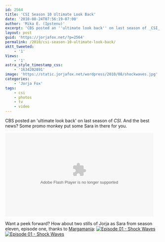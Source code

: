 ```yaml
---
id: 2564
title: 'CSI Season 10 Ultimate Look Back'
date: '2010-08-24T07:56:19-07:00'
author: 'Mika E. (Ipstenu)'
excerpt: 'CBS posted an ''ultimate look back'' on last season of _CSI_.  And the best news? Some promo monkey put some Sara in there for you. Oh and there''s a bonus for Season 11 in this post.'
layout: post
guid: 'https://jorjafox.net/?p=2564'
permalink: /2010/csi-season-10-ultimate-look-back/
aktt_tweeted:
    - '1'
Views:
    - '1'
astra_style_timestamp_css:
    - '1634202891'
image: 'https://static.jorjafox.net/wordpress/2010/08/shockwaves.jpg'
categories:
    - 'Jorja Fox'
tags:
    - csi
    - photos
    - tv
    - video
---
```


CBS posted an 'ultimate look back' on last season of _CSI_.  And the best news? Some promo monkey put some Sara in there for you.

<object width="480" height="270"><param name="movie" value="http://www.cbs.com/e/K2WcwFJbdPx9JlWKktvNMAETUXTlCFge/cbs/1/" /><param name="allowFullScreen" value="true"></param><param name="allowScriptAccess" value="always"></param><embed width="480" height="270" src="http://www.cbs.com/e/K2WcwFJbdPx9JlWKktvNMAETUXTlCFge/cbs/1/" allowFullScreen="true" allowScriptAccess="always" type="application/x-shockwave-flash"></embed></object>

Want a peek forward? How about two stills of Jorja as Sara from season eleven, episode one, thanks to <a href="p://www.margamania.net/">Margamania</a>:
<a href="https://jorjafox.net/gallery/tv/csi/pub/s11/stills/1101-shockwaves_002.jpg"><img class="ZenphotoPress_thumb " alt="Episode 01 - Shock Waves" title="Episode 01 - Shock Waves" src="https://jorjafox.net/gallery/cache/tv/csi/pub/s11/stills/1101-shockwaves_002_200_cw200_ch200_thumb.jpg"  /></a> <a href="https://jorjafox.net/gallery/tv/csi/pub/s11/stills/1101-shockwaves_001.jpg"><img class="ZenphotoPress_thumb " alt="Episode 01 - Shock Waves" title="Episode 01 - Shock Waves" src="https://jorjafox.net/gallery/cache/tv/csi/pub/s11/stills/1101-shockwaves_001_200_cw200_ch200_thumb.jpg"  /></a>

